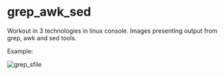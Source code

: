 ﻿# grep_awk_sed
Workout in 3 technologies in linux console. Images presenting output from grep, awk and sed tools.

Example:

![grep_sfile](https://user-images.githubusercontent.com/38617892/125187262-fadb9680-e22e-11eb-857d-33981e8c265d.png)
